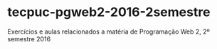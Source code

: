 # tecpuc-pgweb2-2016-2semestre
Exercícios e aulas relacionados a matéria de Programação Web 2, 2º semestre 2016
